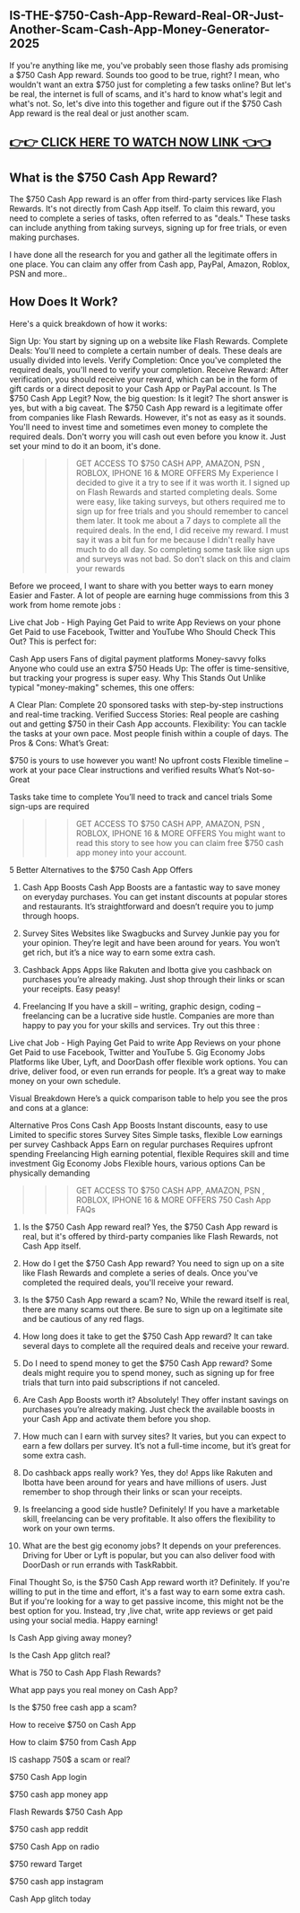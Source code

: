 IS-THE-$750-Cash-App-Reward-Real-OR-Just-Another-Scam-Cash-App-Money-Generator-2025
--
If you're anything like me, you've probably seen those flashy ads promising a $750 Cash App reward. Sounds too good to be true, right? I mean, who wouldn't want an extra $750 just for completing a few tasks online? But let's be real, the internet is full of scams, and it's hard to know what's legit and what's not. So, let's dive into this together and figure out if the $750 Cash App reward is the real deal or just another scam.

[👉👉 CLICK HERE TO WATCH NOW LINK 👈👈](https://todaylink.site/CashApp/)
--

What is the $750 Cash App Reward?
--
The $750 Cash App reward is an offer from third-party services like Flash Rewards. It's not directly from Cash App itself. To claim this reward, you need to complete a series of tasks, often referred to as "deals." These tasks can include anything from taking surveys, signing up for free trials, or even making purchases.

I have done all the research for you and gather all the legitimate offers in one place. You can claim any offer from Cash app, PayPal, Amazon, Roblox, PSN and more..

How Does It Work?
--
Here's a quick breakdown of how it works:

Sign Up: You start by signing up on a website like Flash Rewards.
Complete Deals: You'll need to complete a certain number of deals. These deals are usually divided into levels.
Verify Completion: Once you've completed the required deals, you'll need to verify your completion.
Receive Reward: After verification, you should receive your reward, which can be in the form of gift cards or a direct deposit to your Cash App or PayPal account.
Is The $750 Cash App Legit?
Now, the big question: Is it legit? The short answer is yes, but with a big caveat. The $750 Cash App reward is a legitimate offer from companies like Flash Rewards. However, it's not as easy as it sounds. You'll need to invest time and sometimes even money to complete the required deals. Don't worry you will cash out even before you know it. Just set your mind to do it an boom, it's done.

>>> GET ACCESS TO $750 CASH APP, AMAZON, PSN , ROBLOX, IPHONE 16 & MORE OFFERS
My Experience
I decided to give it a try to see if it was worth it. I signed up on Flash Rewards and started completing deals. Some were easy, like taking surveys, but others required me to sign up for free trials and you should remember to cancel them later. It took me about a 7 days to complete all the required deals. In the end, I did receive my reward. I must say it was a bit fun for me because I didn't really have much to do all day. So completing some task like sign ups and surveys was not bad. So don't slack on this and claim your rewards

Before we proceed, I want to share with you better ways to earn money Easier and Faster. A lot of people are earning huge commissions from this 3 work from home remote jobs :

Live chat Job - High Paying
Get Paid to write App Reviews on your phone
Get Paid to use Facebook, Twitter and YouTube
Who Should Check This Out?
This is perfect for:

Cash App users
Fans of digital payment platforms
Money-savvy folks
Anyone who could use an extra $750 Heads Up: The offer is time-sensitive, but tracking your progress is super easy.
Why This Stands Out
Unlike typical "money-making" schemes, this one offers:

A Clear Plan: Complete 20 sponsored tasks with step-by-step instructions and real-time tracking.
Verified Success Stories: Real people are cashing out and getting $750 in their Cash App accounts.
Flexibility: You can tackle the tasks at your own pace. Most people finish within a couple of days.
The Pros & Cons:
What’s Great:

$750 is yours to use however you want!
No upfront costs
Flexible timeline – work at your pace
Clear instructions and verified results
What’s Not-so-Great

Tasks take time to complete
You’ll need to track and cancel trials
Some sign-ups are required
>>> GET ACCESS TO $750 CASH APP, AMAZON, PSN , ROBLOX, IPHONE 16 & MORE OFFERS
You might want to read this story to see how you can claim free $750 cash app money into your account.

5 Better Alternatives to the $750 Cash App Offers
1. Cash App Boosts
Cash App Boosts are a fantastic way to save money on everyday purchases. You can get instant discounts at popular stores and restaurants. It’s straightforward and doesn’t require you to jump through hoops.

2. Survey Sites
Websites like Swagbucks and Survey Junkie pay you for your opinion. They’re legit and have been around for years. You won’t get rich, but it’s a nice way to earn some extra cash.

3. Cashback Apps
Apps like Rakuten and Ibotta give you cashback on purchases you’re already making. Just shop through their links or scan your receipts. Easy peasy!

4. Freelancing
If you have a skill – writing, graphic design, coding – freelancing can be a lucrative side hustle. Companies are more than happy to pay you for your skills and services. Try out this three :

Live chat Job - High Paying
Get Paid to write App Reviews on your phone
Get Paid to use Facebook, Twitter and YouTube
5. Gig Economy Jobs
Platforms like Uber, Lyft, and DoorDash offer flexible work options. You can drive, deliver food, or even run errands for people. It’s a great way to make money on your own schedule.

Visual Breakdown
Here’s a quick comparison table to help you see the pros and cons at a glance:

Alternative	Pros	Cons
Cash App Boosts	Instant discounts, easy to use	Limited to specific stores
Survey Sites	Simple tasks, flexible	Low earnings per survey
Cashback Apps	Earn on regular purchases	Requires upfront spending
Freelancing	High earning potential, flexible	Requires skill and time investment
Gig Economy Jobs	Flexible hours, various options	Can be physically demanding
>>> GET ACCESS TO $750 CASH APP, AMAZON, PSN , ROBLOX, IPHONE 16 & MORE OFFERS
750 Cash App FAQs
1. Is the $750 Cash App reward real?
Yes, the $750 Cash App reward is real, but it's offered by third-party companies like Flash Rewards, not Cash App itself.

2. How do I get the $750 Cash App reward?
You need to sign up on a site like Flash Rewards and complete a series of deals. Once you've completed the required deals, you'll receive your reward.

3. Is the $750 Cash App reward a scam?
No, While the reward itself is real, there are many scams out there. Be sure to sign up on a legitimate site and be cautious of any red flags.

4. How long does it take to get the $750 Cash App reward?
It can take several days to complete all the required deals and receive your reward.

5. Do I need to spend money to get the $750 Cash App reward?
Some deals might require you to spend money, such as signing up for free trials that turn into paid subscriptions if not canceled.

6. Are Cash App Boosts worth it?
Absolutely! They offer instant savings on purchases you’re already making. Just check the available boosts in your Cash App and activate them before you shop.

7. How much can I earn with survey sites?
It varies, but you can expect to earn a few dollars per survey. It’s not a full-time income, but it’s great for some extra cash.

8. Do cashback apps really work?
Yes, they do! Apps like Rakuten and Ibotta have been around for years and have millions of users. Just remember to shop through their links or scan your receipts.

9. Is freelancing a good side hustle?
Definitely! If you have a marketable skill, freelancing can be very profitable. It also offers the flexibility to work on your own terms.

10. What are the best gig economy jobs?
It depends on your preferences. Driving for Uber or Lyft is popular, but you can also deliver food with DoorDash or run errands with TaskRabbit.

Final Thought
So, is the $750 Cash App reward worth it? Definitely. If you're willing to put in the time and effort, it's a fast way to earn some extra cash. But if you're looking for a way to get passive income, this might not
be the best option for you. Instead, try ,live chat, write app reviews or get paid using your social media. Happy earning!


Is Cash App giving away money?

Is the Cash App glitch real?

What is 750 to Cash App Flash Rewards?

What app pays you real money on Cash App?

Is the $750 free cash app a scam?

How to receive $750 on Cash App

How to claim $750 from Cash App

IS cashapp 750$ a scam or real?

$750 Cash App login

$750 cash app money app

Flash Rewards $750 Cash App

$750 cash app reddit

$750 Cash App on radio

$750 reward Target

$750 cash app instagram

Cash App glitch today
